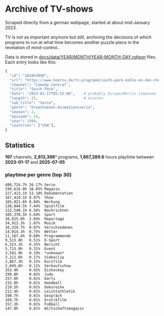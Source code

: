 # Archive of TV-shows

Scraped directly from a german webpage, started at about mid-January 2023.

TV is not as important anymore but still, archiving the decisions of which programs to run at what time
becomes another puzzle piece in the revelation of mind-control.. 

Data is stored in [docs/data/YEAR/MONTH/YEAR-MONTH-DAY.ndjson](docs/data/) files. 
Each entry looks like this:

```python
{
  "id": "181043890", 
  "url": "https://www.hoerzu.de/tv-programm/south-park-kohle-an-den-chefkoch/bid_181043890/", 
  "channel": "Comedy Central", 
  "title": "South Park", 
  "date": "2023-01-17T05:15:00",    # probably Europe/Berlin timezone 
  "length": 25,                     # minutes 
  "sub_title": "Serie", 
  "genre": "Erwachsenen-Animationsserie", 
  "season": 2, 
  "episode": 14, 
  "year": 1998, 
  "countries": ["USA"],
}
```

## Statistics

**197** channels, **2,813,398*** programs, **1,867,289.6** hours playtime between **2023-01-17** and **2025-07-05**


### playtime per genre (top 30)

    488,724.7h 26.17% Serie
    299,616.0h 16.05% Magazin
    227,413.1h 12.18% Dokumentation
    167,419.1h 8.97%  Show
    165,021.6h 8.84%  Werbung
    138,844.5h 7.44%  Spielfilm
    122,540.1h 6.56%  Nachrichten
    105,378.5h 5.64%  Sport
    38,025.0h  2.04%  Reportage
    34,913.3h  1.87%  Musik
    16,329.7h  0.87%  Verschiedenes
    14,014.3h  0.75%  Wetter
    11,167.4h  0.60%  Programmende
    9,515.0h   0.51%  E-Sport
    6,523.1h   0.35%  Bericht
    5,715.9h   0.31%  Event
    3,541.9h   0.19%  *unknown*
    3,212.6h   0.17%  Videoclip
    2,867.3h   0.15%  Kurzfilm
    2,045.6h   0.11%  Verkaufsshow
    353.9h     0.02%  Eishockey
    299.8h     0.02%  Judo
    257.0h     0.01%  Darts
    232.8h     0.01%  Handball
    219.5h     0.01%  Dokureihe
    212.4h     0.01%  Leichtathletik
    190.7h     0.01%  Gespräch
    169.7h     0.01%  Erotikfilm
    157.3h     0.01%  Fußball
    147.0h     0.01%  Wirtschaftsmagazin
